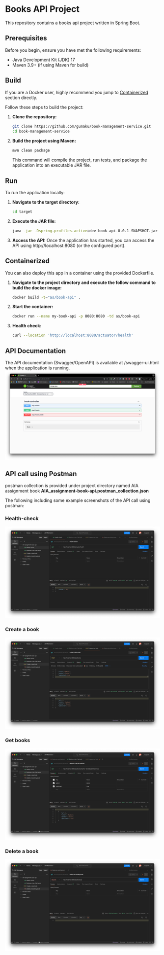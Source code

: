 # Books API Project

This repository contains a books api project written in Spring Boot.

## Prerequisites

Before you begin, ensure you have met the following requirements:
- Java Development Kit (JDK) 17
- Maven 3.9+ (if using Maven for build)

## Build
If you are a Docker user, highly recommend you jump to [Containerized](#Containerized) section directly.

Follow these steps to build the project:
1. **Clone the repository:**
   ```sh
   git clone https://github.com/gumaku/book-management-service.git
   cd book-management-service
   ```
2. **Build the project using Maven:**
   ```sh
   mvn clean package
   ```
    This command will compile the project, run tests, and package the application into an executable JAR file.

## Run

To run the application locally:

1. **Navigate to the target directory:**
   ```sh 
   cd target
   ```
2. **Execute the JAR file:**
   ```sh 
   java -jar -Dspring.profiles.active=dev book-api-0.0.1-SNAPSHOT.jar
   ```
3. **Access the API:**
   Once the application has started, you can access the API using http://localhost:8080 (or the configured port).

## Containerized

You can also deploy this app in a container using the provided Dockerfile.

1. **Navigate to the project directory and execute the follow command to build the docker image:**
   ```sh 
   docker build -t="as/book-api" .
   ```
2. **Start the container:**
   ```sh 
   docker run --name my-book-api -p 8080:8080 -td as/book-api
   ```
3. **Health check:**
   ```sh 
   curl --location 'http://localhost:8080/actuator/health'
   ```

## API Documentation
The API documentation (Swagger/OpenAPI) is available at /swagger-ui.html when the application is running.
![image](https://github.com/gumaku/book-management-service/blob/main/images/img_swagger_ui1.png)
## API call using Postman 

postman collection is provided under project directory named AIA assignment book **AIA_assignment-book-api.postman_collection.json**

The following including some example screenshots of the API call using postman:

### Health-check
![image](https://github.com/gumaku/book-management-service/blob/main/images/img_health.png)
### Create a book
![image](https://github.com/gumaku/book-management-service/blob/main/images/img_create.png)
### Get books
![image](https://github.com/gumaku/book-management-service/blob/main/images/img_get1.png)
### Delete a book
![image](https://github.com/gumaku/book-management-service/blob/main/images/img_delete1.png)

